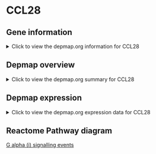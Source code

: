 <h1>CCL28</h1>

<h2>Gene information</h2>
<details>
  <summary>Click to view the depmap.org information for CCL28</summary>
  <iframe src="https://depmap.org/portal/gene/CCL28?tab=about" style="border:none;width:100%;height:800px"></iframe>
</details>

<h2>Depmap overview</h2>
<details>
  <summary>Click to view the depmap.org summary for CCL28</summary>
  <iframe src="https://depmap.org/portal/gene/CCL28?tab=overview" style="border:none;width:100%;height:800px"></iframe>
</details>

<h2>Depmap expression</h2>
<details>
  <summary>Click to view the depmap.org expression data for CCL28</summary>
  <iframe src="https://depmap.org/portal/gene/CCL28?tab=characterization" style="border:none;width:100%;height:800px"></iframe>
</details>



<h2>Reactome Pathway diagram</h2>
<a href="https://reactome.org/PathwayBrowser/#/R-HSA-418594" target="_BLANK">G alpha (i) signalling events</a>



